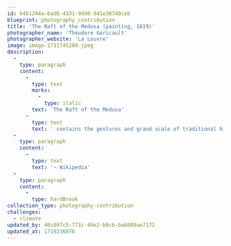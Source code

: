 ```yaml
---
id: b4b1244a-6ad8-4331-9d46-941e30740ceb
blueprint: photography_contribution
title: 'The Raft of the Medusa (painting, 1819)'
photographer_name: 'Théodore Géricault'
photographer_website: 'La Louvre'
image: image-1711745280.jpeg
description:
  -
    type: paragraph
    content:
      -
        type: text
        marks:
          -
            type: italic
        text: 'The Raft of the Medusa'
      -
        type: text
        text: ' contains the gestures and grand scale of traditional history painting; however, it presents ordinary people, rather than heroes, reacting to the unfolding drama.  Géricault''s raft pointedly lacks a hero, and his painting presents no cause beyond sheer survival. The work represents, in the words of Christine Riding, "the fallacy of hope and pointless suffering, and at worst, the basic human instinct to survive, which had superseded all moral considerations and plunged civilised man into barbarism".'
  -
    type: paragraph
    content:
      -
        type: text
        text: '~ Wikipedia'
  -
    type: paragraph
    content:
      -
        type: hardBreak
collection_type: photography-contribution
challenges:
  - climate
updated_by: 46c097c5-771c-49e2-b8c6-ba6009ae7172
updated_at: 1719236878
---
```

